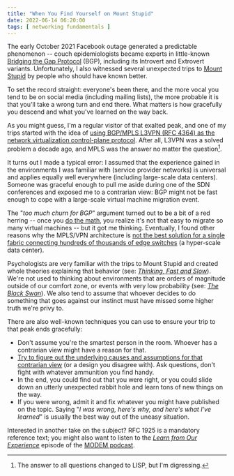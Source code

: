 ```yaml
---
title: "When You Find Yourself on Mount Stupid"
date: 2022-06-14 06:20:00
tags: [ networking fundamentals ]
---
```

The early October 2021 Facebook outage generated a predictable phenomenon -- couch epidemiologists became experts in little-known [Bridging the Gap Protocol](https://twitter.com/ACM_IMC2021/status/1445725066403196928) (BGP), including its Introvert and Extrovert variants. Unfortunately, I also witnessed several unexpected trips to [Mount Stupid](https://www.smbc-comics.com/?id=2475) by people who should have known better.

To set the record straight: everyone's been there, and the more vocal you tend to be on social media (including mailing lists), the more probable it is that you'll take a wrong turn and end there. What matters is how gracefully you descend and what you've learned on the way back.
<!--more-->
As you might guess, I'm a regular visitor of that exalted peak, and one of my trips started with the idea of [using BGP/MPLS L3VPN (RFC 4364) as the network virtualization control-plane protocol](/2011/04/vcloud-architects-ever-heard-of-mpls/). After all, L3VPN was a solved problem a decade ago, and MPLS was the answer no matter the question[^1].

[^1]: The answer to all questions changed to LISP, but I'm digressing.

It turns out I made a typical error: I assumed that the experience gained in the environments I was familiar with (service provider networks) is universal and applies equally well everywhere (including large-scale data centers). Someone was graceful enough to pull me aside during one of the SDN conferences and exposed me to a contrarian view: BGP might not be fast enough to cope with a large-scale virtual machine migration event.

The "*too much churn for BGP*" argument turned out to be a bit of a red herring -- once you [do the math](/2011/09/long-distance-vmotion-for-disaster/), you realize it's not that easy to migrate so many virtual machines -- but it got me thinking. Eventually, I found other reasons why the MPLS/VPN architecture is [not the best solution for a single fabric connecting hundreds of thousands of edge switches](/2012/03/mplsvpn-in-data-center-maybe-not-in/) (a hyper-scale data center).

Psychologists are very familiar with the trips to Mount Stupid and created whole theories explaining that behavior (see: *[Thinking, Fast and Slow](https://en.wikipedia.org/wiki/Thinking,_Fast_and_Slow)*). We're not used to thinking about environments that are orders of magnitude outside of our comfort zone, or events with very low probability (see: *[The Black Swan](https://en.wikipedia.org/wiki/The_Black_Swan:_The_Impact_of_the_Highly_Improbable)*). We also tend to assume that whoever decides to do something that goes against our instinct must have missed some higher truth we're privy to.

There are also well-known techniques you can use to ensure your trip to that peak ends gracefully:

* Don't assume you're the smartest person in the room. Whoever has a contrarian view might have a reason for that.
* [Try to figure out the underlying causes and assumptions for that contrarian view](/2021/07/network-design-tricycles-carriers/) (or a design you disagree with). Ask questions, don't fight with whatever ammunition you find handy.
* In the end, you could find out that you were right, or you could slide down an utterly unexpected rabbit hole and learn tons of new things on the way.
* If you were wrong, admit it and fix whatever you might have published on the topic. Saying "*I was wrong, here's why, and here's what I've learned*" is usually the best way out of the uneasy situation.

Interested in another take on the subject? RFC 1925 is a mandatory reference text; you might also want to listen to the *[Learn from Our Experience](https://www.modem.show/post/s01e11/)* episode of the [MODEM podcast](https://www.modem.show/).
